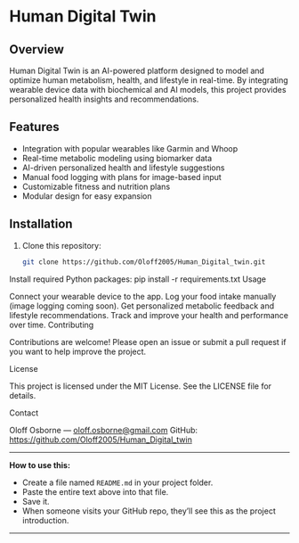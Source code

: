 # Human Digital Twin

## Overview
Human Digital Twin is an AI-powered platform designed to model and optimize human metabolism, health, and lifestyle in real-time. By integrating wearable device data with biochemical and AI models, this project provides personalized health insights and recommendations.

## Features
- Integration with popular wearables like Garmin and Whoop  
- Real-time metabolic modeling using biomarker data  
- AI-driven personalized health and lifestyle suggestions  
- Manual food logging with plans for image-based input  
- Customizable fitness and nutrition plans  
- Modular design for easy expansion

## Installation
1. Clone this repository:
   ```bash
   git clone https://github.com/Oloff2005/Human_Digital_twin.git
Install required Python packages:
pip install -r requirements.txt
Usage

Connect your wearable device to the app.
Log your food intake manually (image logging coming soon).
Get personalized metabolic feedback and lifestyle recommendations.
Track and improve your health and performance over time.
Contributing

Contributions are welcome! Please open an issue or submit a pull request if you want to help improve the project.

License

This project is licensed under the MIT License. See the LICENSE file for details.

Contact

Oloff Osborne — oloff.osborne@gmail.com
GitHub: https://github.com/Oloff2005/Human_Digital_twin


---

**How to use this:**

- Create a file named `README.md` in your project folder.  
- Paste the entire text above into that file.  
- Save it.  
- When someone visits your GitHub repo, they’ll see this as the project introduction.

---
